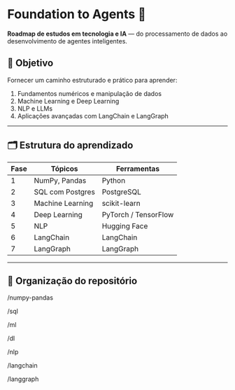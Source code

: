 # Foundation to Agents 🚀

**Roadmap de estudos em tecnologia e IA** — do processamento de dados ao desenvolvimento de agentes inteligentes.

## 🎯 Objetivo
Fornecer um caminho estruturado e prático para aprender:
1. Fundamentos numéricos e manipulação de dados
2. Machine Learning e Deep Learning
3. NLP e LLMs
4. Aplicações avançadas com LangChain e LangGraph

---

## 🗂 Estrutura do aprendizado
| Fase | Tópicos          | Ferramentas          |
| ---- | ---------------- | -------------------- |
| 1    | NumPy, Pandas    | Python               |
| 2    | SQL com Postgres | PostgreSQL           |
| 3    | Machine Learning | scikit-learn         |
| 4    | Deep Learning    | PyTorch / TensorFlow |
| 5    | NLP              | Hugging Face         |
| 6    | LangChain        | LangChain            |
| 7    | LangGraph        | LangGraph            |

---
## 📂 Organização do repositório
/numpy-pandas

/sql

/ml

/dl

/nlp

/langchain

/langgraph